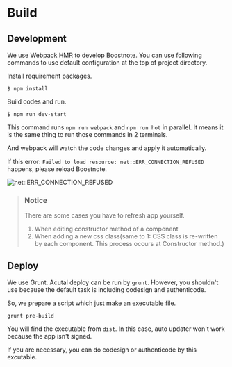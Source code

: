 # Build

## Development

We use Webpack HMR to develop Boostnote.
You can use following commands to use default configuration at the top of project directory.

Install requirement packages.

```
$ npm install
```

Build codes and run.

```
$ npm run dev-start
```

This command runs `npm run webpack` and `npm run hot` in parallel. It means it is the same thing to run those commands in 2 terminals.

And webpack will watch the code changes and apply it automatically.

If this error: `Failed to load resource: net::ERR_CONNECTION_REFUSED` happens, please reload Boostnote.

![net::ERR_CONNECTION_REFUSED](https://cloud.githubusercontent.com/assets/11307908/24343004/081e66ae-1279-11e7-8d9e-7f478043d835.png)

> ### Notice
> There are some cases you have to refresh app yourself.
> 1. When editing constructor method of a component
> 2. When adding a new css class(same to 1: CSS class is re-written by each component. This process occurs at Constructor method.)

## Deploy

We use Grunt.
Acutal deploy can be run by `grunt`. However, you shouldn't use because the default task is including codesign and authenticode.

So, we prepare a script which just make an executable file.

```
grunt pre-build
```

You will find the executable from `dist`. In this case, auto updater won't work because the app isn't signed.

If you are necessary, you can do codesign or authenticode by this excutable.
